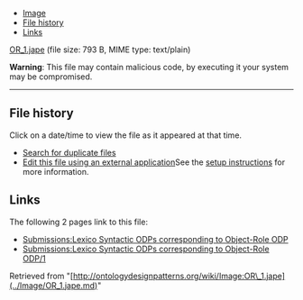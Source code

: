 * [Image](../Image/OR_1.jape.md#file)
* [File history](../Image/OR_1.jape.md#filehistory)
* [Links](../Image/OR_1.jape.md#filelinks)


[OR\_1.jape](../images/8/80/OR_1.jape "OR 1.jape")‎
 (file size: 793 B, MIME type: text/plain)




__Warning__: This file may contain malicious code, by executing it your system may be compromised.

---



## File history

Click on a date/time to view the file as it appeared at that time.



  
* [Search for duplicate files](http://ontologydesignpatterns.org/wiki/Special:FileDuplicateSearch/OR_1.jape "Special:FileDuplicateSearch/OR 1.jape")
* [Edit this file using an external application](http://ontologydesignpatterns.org/wiki/index.php?title=Image:OR_1.jape&action=edit&externaledit=true&mode=file "Image:OR 1.jape")See the [setup instructions](http://www.mediawiki.org/wiki/Manual:External_editors "http://www.mediawiki.org/wiki/Manual:External_editors") for more information.

## Links



The following 2 pages link to this file:


* [Submissions:Lexico Syntactic ODPs corresponding to Object-Role ODP](../Submissions/Lexico_Syntactic_ODPs_corresponding_to_Object-Role_ODP.md "Submissions:Lexico Syntactic ODPs corresponding to Object-Role ODP")
* [Submissions:Lexico Syntactic ODPs corresponding to Object-Role ODP/1](../Submissions/Lexico_Syntactic_ODPs_corresponding_to_Object-Role_ODP/1.md "Submissions:Lexico Syntactic ODPs corresponding to Object-Role ODP/1")


Retrieved from "[http://ontologydesignpatterns.org/wiki/Image:OR\_1.jape](../Image/OR_1.jape.md)"